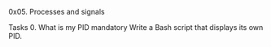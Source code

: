 0x05. Processes and signals

Tasks
0. What is my PID
mandatory
Write a Bash script that displays its own PID.


